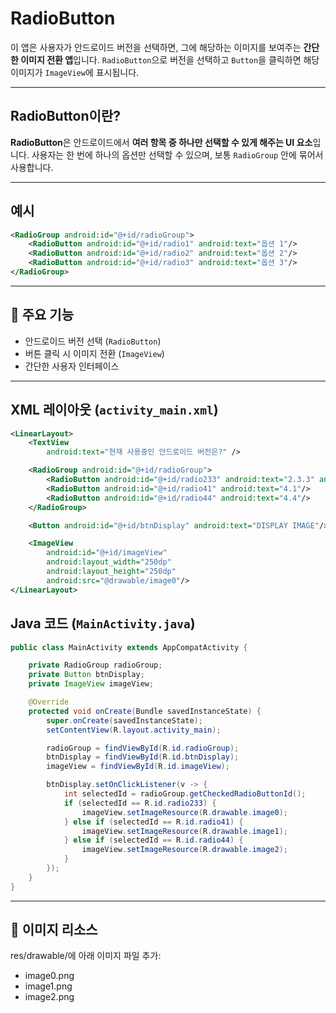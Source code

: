 # RadioButton

이 앱은 사용자가 안드로이드 버전을 선택하면, 그에 해당하는 이미지를 보여주는 **간단한 이미지 전환 앱**입니다. `RadioButton`으로 버전을 선택하고 `Button`을 클릭하면 해당 이미지가 `ImageView`에 표시됩니다.

---

## RadioButton이란?

**RadioButton**은 안드로이드에서 **여러 항목 중 하나만 선택할 수 있게 해주는 UI 요소**입니다. 사용자는 한 번에 하나의 옵션만 선택할 수 있으며, 보통 `RadioGroup` 안에 묶어서 사용합니다.

---

## 예시

```xml
<RadioGroup android:id="@+id/radioGroup">
    <RadioButton android:id="@+id/radio1" android:text="옵션 1"/>
    <RadioButton android:id="@+id/radio2" android:text="옵션 2"/>
    <RadioButton android:id="@+id/radio3" android:text="옵션 3"/>
</RadioGroup>
```

---

## 📱 주요 기능

- 안드로이드 버전 선택 (`RadioButton`)
- 버튼 클릭 시 이미지 전환 (`ImageView`)
- 간단한 사용자 인터페이스

---

## XML 레이아웃 (`activity_main.xml`)

```xml
<LinearLayout>
    <TextView
        android:text="현재 사용중인 안드로이드 버전은?" />

    <RadioGroup android:id="@+id/radioGroup">
        <RadioButton android:id="@+id/radio233" android:text="2.3.3" android:checked="true"/>
        <RadioButton android:id="@+id/radio41" android:text="4.1"/>
        <RadioButton android:id="@+id/radio44" android:text="4.4"/>
    </RadioGroup>

    <Button android:id="@+id/btnDisplay" android:text="DISPLAY IMAGE"/>

    <ImageView
        android:id="@+id/imageView"
        android:layout_width="250dp"
        android:layout_height="250dp"
        android:src="@drawable/image0"/>
</LinearLayout>
```
## Java 코드 (`MainActivity.java`)

```java 
public class MainActivity extends AppCompatActivity {

    private RadioGroup radioGroup;
    private Button btnDisplay;
    private ImageView imageView;

    @Override
    protected void onCreate(Bundle savedInstanceState) {
        super.onCreate(savedInstanceState);
        setContentView(R.layout.activity_main);

        radioGroup = findViewById(R.id.radioGroup);
        btnDisplay = findViewById(R.id.btnDisplay);
        imageView = findViewById(R.id.imageView);

        btnDisplay.setOnClickListener(v -> {
            int selectedId = radioGroup.getCheckedRadioButtonId();
            if (selectedId == R.id.radio233) {
                imageView.setImageResource(R.drawable.image0);
            } else if (selectedId == R.id.radio41) {
                imageView.setImageResource(R.drawable.image1);
            } else if (selectedId == R.id.radio44) {
                imageView.setImageResource(R.drawable.image2);
            }
        });
    }
}
```
---

## 📱 이미지 리소스 

res/drawable/에 아래 이미지 파일 추가:

- image0.png
- image1.png
- image2.png
